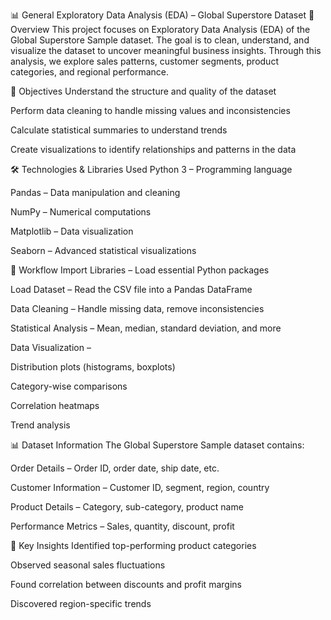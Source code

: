 📊 General Exploratory Data Analysis (EDA) – Global Superstore Dataset
📌 Overview
This project focuses on Exploratory Data Analysis (EDA) of the Global Superstore Sample dataset.
The goal is to clean, understand, and visualize the dataset to uncover meaningful business insights.
Through this analysis, we explore sales patterns, customer segments, product categories, and regional performance.

🎯 Objectives
Understand the structure and quality of the dataset

Perform data cleaning to handle missing values and inconsistencies

Calculate statistical summaries to understand trends

Create visualizations to identify relationships and patterns in the data

🛠️ Technologies & Libraries Used
Python 3 – Programming language

Pandas – Data manipulation and cleaning

NumPy – Numerical computations

Matplotlib – Data visualization

Seaborn – Advanced statistical visualizations

📂 Workflow
Import Libraries – Load essential Python packages

Load Dataset – Read the CSV file into a Pandas DataFrame

Data Cleaning – Handle missing data, remove inconsistencies

Statistical Analysis – Mean, median, standard deviation, and more

Data Visualization –

Distribution plots (histograms, boxplots)

Category-wise comparisons

Correlation heatmaps

Trend analysis

📊 Dataset Information
The Global Superstore Sample dataset contains:

Order Details – Order ID, order date, ship date, etc.

Customer Information – Customer ID, segment, region, country

Product Details – Category, sub-category, product name

Performance Metrics – Sales, quantity, discount, profit

📌 Key Insights
Identified top-performing product categories

Observed seasonal sales fluctuations

Found correlation between discounts and profit margins

Discovered region-specific trends

